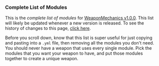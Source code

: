 ### Complete List of Modules
This is the *complete list of modules* for [WeaponMechanics v1.0.0](). This list
will likely be updated whenever a new version is released. To see the history of
changes to this page, [click here]().

Before you scroll down, know that this list is super useful for just copying
and pasting into a `.yml` file, then removing all the modules you don't
need. You should never have a weapon that uses every single module.
Pick the modules that you want your weapon to have, and put those modules together
to create a unique weapon.

```yaml

```